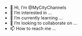 - 👋 Hi, I’m @MyCityChannels
- 👀 I’m interested in ...
- 🌱 I’m currently learning ...
- 💞️ I’m looking to collaborate on ...
- 📫 How to reach me ...

<!---
MyCityChannels/MyCityChannels is a ✨ special ✨ repository because its `README.md` (this file) appears on your GitHub profile.
You can click the Preview link to take a look at your changes.
--->
